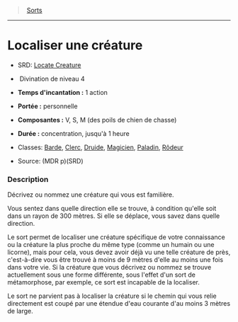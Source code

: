 ﻿---
!SpellItem
Family: SpellHD
Name: Localiser une créature
Type: Divination
Level: 4
CastingTime: 1 action
Range: personnelle
Components: V, S, M (des poils de chien de chasse)
Duration: concentration, jusqu'à 1 heure
Classes: '[Barde](hd_bard.md), [Clerc](hd_cleric.md), [Druide](hd_druid.md), [Magicien](hd_wizard.md), [Paladin](hd_paladin.md), [Rôdeur](hd_ranger.md)'
Source: (MDR p)(SRD)
AltName: '[Locate Creature](srd_spells_locate_creature.md)'
Id: spells_hd.md#localiser-une-créature
ParentLink: spells_hd.md#sorts
ParentName: Sorts
NameLevel: 1
Attributes:
  Name: Localiser une créature
  Markdown: >+
    # <!--Name-->Localiser une créature<!--/Name-->


    - SRD: <!--AltName-->[Locate Creature](srd_spells_locate_creature.md)<!--/AltName-->


    -  <!--Type-->Divination<!--/Type--> de niveau <!--Level-->4<!--/Level-->


    - **Temps d'incantation :** <!--CastingTime-->1 action<!--/CastingTime-->


    - **Portée :** <!--Range-->personnelle<!--/Range-->


    - **Composantes :** <!--Components-->V, S, M (des poils de chien de chasse)<!--/Components-->


    - **Durée :** <!--Duration-->concentration, jusqu'à 1 heure<!--/Duration-->


    - Classes: <!--Classes-->[Barde](hd_bard.md), [Clerc](hd_cleric.md), [Druide](hd_druid.md), [Magicien](hd_wizard.md), [Paladin](hd_paladin.md), [Rôdeur](hd_ranger.md)<!--/Classes-->


    - Source: <!--Source-->(MDR p)(SRD)<!--/Source-->


    ### Description


    Décrivez ou nommez une créature qui vous est familière.


    Vous sentez dans quelle direction elle se trouve, à condition qu'elle soit dans un rayon de 300 mètres. Si elle se déplace, vous savez dans quelle direction.


    Le sort permet de localiser une créature spécifique de votre connaissance ou la créature la plus proche du même type (comme un humain ou une licorne), mais pour cela, vous devez avoir déjà vu une telle créature de près, c'est-à-dire vous être trouvé à moins de 9 mètres d'elle au moins une fois dans votre vie. Si la créature que vous décrivez ou nommez se trouve actuellement sous une forme différente, sous l'effet d'un sort de métamorphose, par exemple, ce sort est incapable de la localiser.


    Le sort ne parvient pas à localiser la créature si le chemin qui vous relie directement est coupé par une étendue d'eau courante d'au moins 3 mètres de large.

  AltName: '[Locate Creature](srd_spells_locate_creature.md)'
  Type: Divination
  Level: 4
  CastingTime: 1 action
  Range: personnelle
  Components: V, S, M (des poils de chien de chasse)
  Duration: concentration, jusqu'à 1 heure
  Classes: '[Barde](hd_bard.md), [Clerc](hd_cleric.md), [Druide](hd_druid.md), [Magicien](hd_wizard.md), [Paladin](hd_paladin.md), [Rôdeur](hd_ranger.md)'
  Source: (MDR p)(SRD)
AttributesDictionary: >+
  Name: Localiser une créature

  Markdown: >+

    # <!--Name-->Localiser une créature<!--/Name-->





    - SRD: <!--AltName-->[Locate Creature](srd_spells_locate_creature.md)<!--/AltName-->





    -  <!--Type-->Divination<!--/Type--> de niveau <!--Level-->4<!--/Level-->





    - **Temps d'incantation :** <!--CastingTime-->1 action<!--/CastingTime-->





    - **Portée :** <!--Range-->personnelle<!--/Range-->





    - **Composantes :** <!--Components-->V, S, M (des poils de chien de chasse)<!--/Components-->





    - **Durée :** <!--Duration-->concentration, jusqu'à 1 heure<!--/Duration-->





    - Classes: <!--Classes-->[Barde](hd_bard.md), [Clerc](hd_cleric.md), [Druide](hd_druid.md), [Magicien](hd_wizard.md), [Paladin](hd_paladin.md), [Rôdeur](hd_ranger.md)<!--/Classes-->





    - Source: <!--Source-->(MDR p)(SRD)<!--/Source-->





    ### Description





    Décrivez ou nommez une créature qui vous est familière.





    Vous sentez dans quelle direction elle se trouve, à condition qu'elle soit dans un rayon de 300 mètres. Si elle se déplace, vous savez dans quelle direction.





    Le sort permet de localiser une créature spécifique de votre connaissance ou la créature la plus proche du même type (comme un humain ou une licorne), mais pour cela, vous devez avoir déjà vu une telle créature de près, c'est-à-dire vous être trouvé à moins de 9 mètres d'elle au moins une fois dans votre vie. Si la créature que vous décrivez ou nommez se trouve actuellement sous une forme différente, sous l'effet d'un sort de métamorphose, par exemple, ce sort est incapable de la localiser.





    Le sort ne parvient pas à localiser la créature si le chemin qui vous relie directement est coupé par une étendue d'eau courante d'au moins 3 mètres de large.



  AltName: '[Locate Creature](srd_spells_locate_creature.md)'

  Type: Divination

  Level: 4

  CastingTime: 1 action

  Range: personnelle

  Components: V, S, M (des poils de chien de chasse)

  Duration: concentration, jusqu'à 1 heure

  Classes: '[Barde](hd_bard.md), [Clerc](hd_cleric.md), [Druide](hd_druid.md), [Magicien](hd_wizard.md), [Paladin](hd_paladin.md), [Rôdeur](hd_ranger.md)'

  Source: (MDR p)(SRD)

---
> [Sorts](hd_spells.md)

---

# Localiser une créature

- SRD: [Locate Creature](srd_spells_locate_creature.md)

-  Divination de niveau 4

- **Temps d'incantation :** 1 action

- **Portée :** personnelle

- **Composantes :** V, S, M (des poils de chien de chasse)

- **Durée :** concentration, jusqu'à 1 heure

- Classes: [Barde](hd_bard.md), [Clerc](hd_cleric.md), [Druide](hd_druid.md), [Magicien](hd_wizard.md), [Paladin](hd_paladin.md), [Rôdeur](hd_ranger.md)

- Source: (MDR p)(SRD)

### Description

Décrivez ou nommez une créature qui vous est familière.

Vous sentez dans quelle direction elle se trouve, à condition qu'elle soit dans un rayon de 300 mètres. Si elle se déplace, vous savez dans quelle direction.

Le sort permet de localiser une créature spécifique de votre connaissance ou la créature la plus proche du même type (comme un humain ou une licorne), mais pour cela, vous devez avoir déjà vu une telle créature de près, c'est-à-dire vous être trouvé à moins de 9 mètres d'elle au moins une fois dans votre vie. Si la créature que vous décrivez ou nommez se trouve actuellement sous une forme différente, sous l'effet d'un sort de métamorphose, par exemple, ce sort est incapable de la localiser.

Le sort ne parvient pas à localiser la créature si le chemin qui vous relie directement est coupé par une étendue d'eau courante d'au moins 3 mètres de large.

